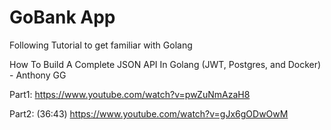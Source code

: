 # GoBank App
Following Tutorial to get familiar with Golang

How To Build A Complete JSON API In Golang (JWT, Postgres, and Docker) - Anthony GG

Part1:
https://www.youtube.com/watch?v=pwZuNmAzaH8

Part2: (36:43)
https://www.youtube.com/watch?v=gJx6gODwOwM
